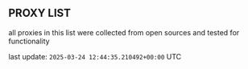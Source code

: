 ## PROXY LIST

all proxies in this list were collected from open sources and tested for functionality

last update: `2025-03-24 12:44:35.210492+00:00` UTC